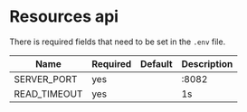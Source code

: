 # Resources api

There is required fields that need to be set in the `.env` file.

| Name              | Required | Default | Description |
|-------------------|----------|---------|-------------|
| SERVER_PORT       | yes      |         | :8082       |
| READ_TIMEOUT      | yes      |         | 1s          |
